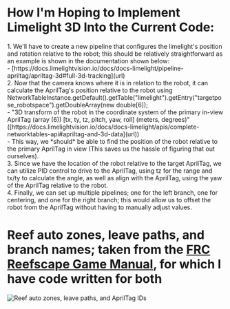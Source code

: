 <h1> How I'm Hoping to Implement Limelight 3D Into the Current Code:</h1>
1. We'll have to create a new pipeline that configures the limelight's position and rotation relative to the robot; this should be relatively straightforward as an example is shown in the documentation shown below:
  <br> - [https://docs.limelightvision.io/docs/docs-limelight/pipeline-apriltag/apriltag-3d#full-3d-tracking](url)
<br> 2. Now that the camera knows where it is in relation to the robot, it can calculate the AprilTag's position relative to the robot using
      <br> NetworkTableInstance.getDefault().getTable("limelight").getEntry("targetpose_robotspace").getDoubleArray(new double[6]);
        <br> - "3D transform of the robot in the coordinate system of the primary in-view AprilTag (array (6)) [tx, ty, tz, pitch, yaw, roll] (meters, degrees)" ([https://docs.limelightvision.io/docs/docs-limelight/apis/complete-networktables-api#apriltag-and-3d-data](url))
  <br> - This way, we *should* be able to find the position of the robot relative to the primary AprilTag in view (This saves us the hassle of figuring that out ourselves).
<br> 3. Since we have the location of the robot relative to the target AprilTag, we can utilize PID control to drive to the AprilTag, using tz for the range and tx/ty to calculate the angle, as well as align with the AprilTag, using the yaw of the AprilTag relative to the robot.
<br> 4. Finally, we can set up multiple pipelines; one for the left branch, one for centering, and one for the right branch; this would allow us to offset the robot from the AprilTag without having to manually adjust values.

<h1>Reef auto zones, leave paths, and branch names; taken from the <a href="https://firstfrc.blob.core.windows.net/frc2025/Manual/2025GameManual.pdf">FRC Reefscape Game Manual</a>, for which I have code written for both </h1>

![Reef auto zones, leave paths, and AprilTag IDs](https://github.com/user-attachments/assets/c427416e-bca1-4d0c-bb95-92e83e9d4707)
